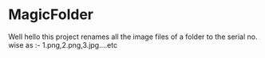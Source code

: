 # MagicFolder
 Well hello this project renames all the image files of a folder to the serial no. wise as :-   1.png,2.png,3.jpg....etc
